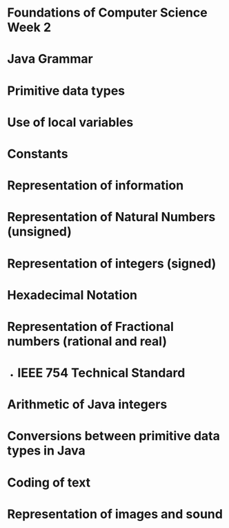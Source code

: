 # Foundations of Computer Science Week 2
# Java Grammar
# Primitive data types
# Use of local variables
# Constants
# Representation of information
# Representation of Natural Numbers (unsigned)
# Representation of integers (signed)
# Hexadecimal Notation
# Representation of Fractional numbers (rational and real)
 - # IEEE 754 Technical Standard
# Arithmetic of Java integers
# Conversions between primitive data types in Java
# Coding of text
# Representation of images and sound

